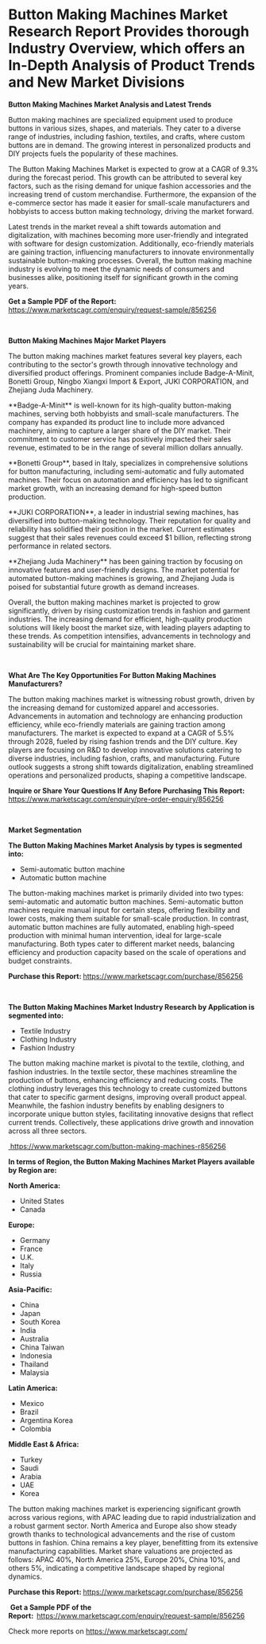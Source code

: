 <p><h1>Button Making Machines Market Research Report Provides thorough Industry Overview, which offers an In-Depth Analysis of Product Trends and New Market Divisions</h1></p><p><strong>Button Making Machines Market Analysis and Latest Trends</strong></p>
<p><p>Button making machines are specialized equipment used to produce buttons in various sizes, shapes, and materials. They cater to a diverse range of industries, including fashion, textiles, and crafts, where custom buttons are in demand. The growing interest in personalized products and DIY projects fuels the popularity of these machines.</p><p>The Button Making Machines Market is expected to grow at a CAGR of 9.3% during the forecast period. This growth can be attributed to several key factors, such as the rising demand for unique fashion accessories and the increasing trend of custom merchandise. Furthermore, the expansion of the e-commerce sector has made it easier for small-scale manufacturers and hobbyists to access button making technology, driving the market forward.</p><p>Latest trends in the market reveal a shift towards automation and digitalization, with machines becoming more user-friendly and integrated with software for design customization. Additionally, eco-friendly materials are gaining traction, influencing manufacturers to innovate environmentally sustainable button-making processes. Overall, the button making machine industry is evolving to meet the dynamic needs of consumers and businesses alike, positioning itself for significant growth in the coming years.</p></p>
<p><strong>Get a Sample PDF of the Report:&nbsp;</strong> <a href="https://www.marketscagr.com/enquiry/request-sample/856256?utm_campaign=2241&utm_medium=2&utm_source=Github&utm_content=ia&utm_term=16022025&utm_id=button-making-machines">https://www.marketscagr.com/enquiry/request-sample/856256</a></p>
<p>&nbsp;</p>
<p><strong>Button Making Machines Major Market Players</strong></p>
<p><p>The button making machines market features several key players, each contributing to the sector's growth through innovative technology and diversified product offerings. Prominent companies include Badge-A-Minit, Bonetti Group, Ningbo Xiangxi Import & Export, JUKI CORPORATION, and Zhejiang Juda Machinery.</p><p>**Badge-A-Minit** is well-known for its high-quality button-making machines, serving both hobbyists and small-scale manufacturers. The company has expanded its product line to include more advanced machinery, aiming to capture a larger share of the DIY market. Their commitment to customer service has positively impacted their sales revenue, estimated to be in the range of several million dollars annually.</p><p>**Bonetti Group**, based in Italy, specializes in comprehensive solutions for button manufacturing, including semi-automatic and fully automated machines. Their focus on automation and efficiency has led to significant market growth, with an increasing demand for high-speed button production.</p><p>**JUKI CORPORATION**, a leader in industrial sewing machines, has diversified into button-making technology. Their reputation for quality and reliability has solidified their position in the market. Current estimates suggest that their sales revenues could exceed $1 billion, reflecting strong performance in related sectors.</p><p>**Zhejiang Juda Machinery** has been gaining traction by focusing on innovative features and user-friendly designs. The market potential for automated button-making machines is growing, and Zhejiang Juda is poised for substantial future growth as demand increases.</p><p>Overall, the button making machines market is projected to grow significantly, driven by rising customization trends in fashion and garment industries. The increasing demand for efficient, high-quality production solutions will likely boost the market size, with leading players adapting to these trends. As competition intensifies, advancements in technology and sustainability will be crucial for maintaining market share.</p></p>
<p>&nbsp;</p>
<p><strong>What Are The Key Opportunities For Button Making Machines Manufacturers?</strong></p>
<p><p>The button making machines market is witnessing robust growth, driven by the increasing demand for customized apparel and accessories. Advancements in automation and technology are enhancing production efficiency, while eco-friendly materials are gaining traction among manufacturers. The market is expected to expand at a CAGR of 5.5% through 2028, fueled by rising fashion trends and the DIY culture. Key players are focusing on R&D to develop innovative solutions catering to diverse industries, including fashion, crafts, and manufacturing. Future outlook suggests a strong shift towards digitalization, enabling streamlined operations and personalized products, shaping a competitive landscape.</p></p>
<p><strong>Inquire or Share Your Questions If Any Before Purchasing This Report:</strong> <a href="https://www.marketscagr.com/enquiry/pre-order-enquiry/856256?utm_campaign=2241&utm_medium=2&utm_source=Github&utm_content=ia&utm_term=16022025&utm_id=button-making-machines">https://www.marketscagr.com/enquiry/pre-order-enquiry/856256</a></p>
<p>&nbsp;</p>
<p><strong>Market Segmentation</strong></p>
<p><strong>The Button Making Machines Market Analysis by types is segmented into:</strong></p>
<p><ul><li>Semi-automatic button machine</li><li>Automatic button machine</li></ul></p>
<p><p>The button-making machines market is primarily divided into two types: semi-automatic and automatic button machines. Semi-automatic button machines require manual input for certain steps, offering flexibility and lower costs, making them suitable for small-scale production. In contrast, automatic button machines are fully automated, enabling high-speed production with minimal human intervention, ideal for large-scale manufacturing. Both types cater to different market needs, balancing efficiency and production capacity based on the scale of operations and budget constraints.</p></p>
<p><strong>Purchase this Report:&nbsp;</strong><a href="https://www.marketscagr.com/purchase/856256?utm_campaign=2241&utm_medium=2&utm_source=Github&utm_content=ia&utm_term=16022025&utm_id=button-making-machines">https://www.marketscagr.com/purchase/856256</a></p>
<p>&nbsp;</p>
<p><strong>The Button Making Machines Market Industry Research by Application is segmented into:</strong></p>
<p><ul><li>Textile Industry</li><li>Clothing Industry</li><li>Fashion Industry</li></ul></p>
<p><p>The button making machine market is pivotal to the textile, clothing, and fashion industries. In the textile sector, these machines streamline the production of buttons, enhancing efficiency and reducing costs. The clothing industry leverages this technology to create customized buttons that cater to specific garment designs, improving overall product appeal. Meanwhile, the fashion industry benefits by enabling designers to incorporate unique button styles, facilitating innovative designs that reflect current trends. Collectively, these applications drive growth and innovation across all three sectors.</p></p>
<p><a href="https://www.marketscagr.com/button-making-machines-r856256?utm_campaign=2241&utm_medium=2&utm_source=Github&utm_content=ia&utm_term=16022025&utm_id=button-making-machines">&nbsp;https://www.marketscagr.com/button-making-machines-r856256</a></p>
<p><strong>In terms of Region, the Button Making Machines Market Players available by Region are:</strong></p>
<p>
    <p> <strong> North America: </strong>
        <ul>
            <li>United States</li>
            <li>Canada</li>
        </ul>
        </p> 
    <p> <strong> Europe: </strong>
        <ul>
            <li>Germany</li>
            <li>France</li>
            <li>U.K.</li>
            <li>Italy</li>
            <li>Russia</li>
        </ul>
        </p> 
    <p> <strong> Asia-Pacific: </strong>
        <ul>
            <li>China</li>
            <li>Japan</li>
            <li>South Korea</li>
            <li>India</li>
            <li>Australia</li>
            <li>China Taiwan</li>
            <li>Indonesia</li>
            <li>Thailand</li>
            <li>Malaysia</li>
        </ul>
        </p> 
    <p> <strong> Latin America: </strong>
        <ul>
            <li>Mexico</li>
            <li>Brazil</li>
            <li>Argentina Korea</li>
            <li>Colombia</li>
        </ul>
        </p> 
    <p> <strong> Middle East & Africa: </strong>
        <ul>
            <li>Turkey</li>
            <li>Saudi</li>
            <li>Arabia</li>
            <li>UAE</li>
            <li>Korea</li>
        </ul>
    </p>
    </p>
<p><p>The button making machines market is experiencing significant growth across various regions, with APAC leading due to rapid industrialization and a robust garment sector. North America and Europe also show steady growth thanks to technological advancements and the rise of custom buttons in fashion. China remains a key player, benefitting from its extensive manufacturing capabilities. Market share valuations are projected as follows: APAC 40%, North America 25%, Europe 20%, China 10%, and others 5%, indicating a competitive landscape shaped by regional dynamics.</p></p>
<p><strong>Purchase this Report: </strong><a href="https://www.marketscagr.com/purchase/856256?utm_campaign=2241&utm_medium=2&utm_source=Github&utm_content=ia&utm_term=16022025&utm_id=button-making-machines">https://www.marketscagr.com/purchase/856256</a></p>
<p>&nbsp;<strong>Get a Sample PDF of the Report:&nbsp;&nbsp;</strong><a href="https://www.marketscagr.com/enquiry/request-sample/856256?utm_campaign=2241&utm_medium=2&utm_source=Github&utm_content=ia&utm_term=16022025&utm_id=button-making-machines">https://www.marketscagr.com/enquiry/request-sample/856256</a></p>
<p><strong></strong></p>
<p>Check more reports on <a href="https://www.marketscagr.com/?utm_campaign=2241&utm_medium=2&utm_source=Github&utm_content=ia&utm_term=16022025&utm_id=button-making-machines">https://www.marketscagr.com/</a></p>